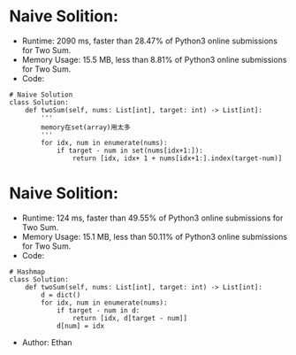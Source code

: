 # Naive Solition:
* Runtime: 2090 ms, faster than 28.47% of Python3 online submissions for Two Sum.
* Memory Usage: 15.5 MB, less than 8.81% of Python3 online submissions for Two Sum.
* Code:
```
# Naive Solution
class Solution:
    def twoSum(self, nums: List[int], target: int) -> List[int]:
        '''
        memory在set(array)用太多
        '''
        for idx, num in enumerate(nums):
            if target - num in set(nums[idx+1:]):
                return [idx, idx+ 1 + nums[idx+1:].index(target-num)] 

```

# Naive Solition:
* Runtime: 124 ms, faster than 49.55% of Python3 online submissions for Two Sum.
* Memory Usage: 15.1 MB, less than 50.11% of Python3 online submissions for Two Sum.
* Code:
```
# Hashmap
class Solution:
    def twoSum(self, nums: List[int], target: int) -> List[int]:
        d = dict()
        for idx, num in enumerate(nums):
            if target - num in d:
                return [idx, d[target - num]]
            d[num] = idx

```

* Author: Ethan